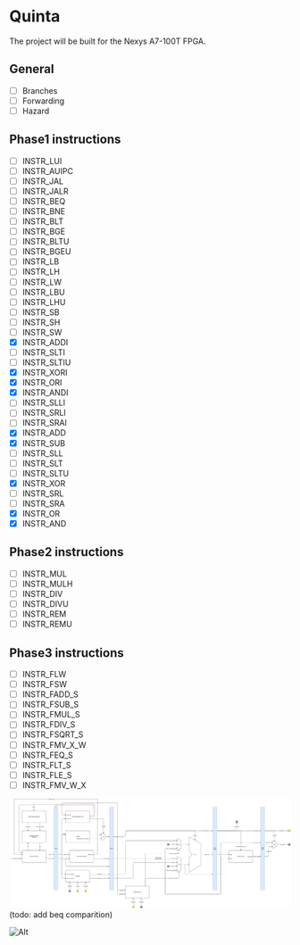 # Quinta

The project will be built for the Nexys A7-100T FPGA.

## General

- [ ] Branches
- [ ] Forwarding
- [ ] Hazard

## Phase1 instructions

- [ ] INSTR_LUI
- [ ] INSTR_AUIPC
- [ ] INSTR_JAL
- [ ] INSTR_JALR
- [ ] INSTR_BEQ
- [ ] INSTR_BNE
- [ ] INSTR_BLT
- [ ] INSTR_BGE
- [ ] INSTR_BLTU
- [ ] INSTR_BGEU
- [ ] INSTR_LB
- [ ] INSTR_LH
- [ ] INSTR_LW
- [ ] INSTR_LBU
- [ ] INSTR_LHU
- [ ] INSTR_SB
- [ ] INSTR_SH
- [ ] INSTR_SW
- [x] INSTR_ADDI
- [ ] INSTR_SLTI
- [ ] INSTR_SLTIU
- [x] INSTR_XORI
- [x] INSTR_ORI
- [x] INSTR_ANDI
- [ ] INSTR_SLLI
- [ ] INSTR_SRLI
- [ ] INSTR_SRAI
- [x] INSTR_ADD
- [x] INSTR_SUB
- [ ] INSTR_SLL
- [ ] INSTR_SLT
- [ ] INSTR_SLTU
- [x] INSTR_XOR
- [ ] INSTR_SRL
- [ ] INSTR_SRA
- [x] INSTR_OR
- [x] INSTR_AND

## Phase2 instructions

- [ ] INSTR_MUL
- [ ] INSTR_MULH
- [ ] INSTR_DIV
- [ ] INSTR_DIVU
- [ ] INSTR_REM
- [ ] INSTR_REMU

## Phase3 instructions

- [ ] INSTR_FLW
- [ ] INSTR_FSW
- [ ] INSTR_FADD_S
- [ ] INSTR_FSUB_S
- [ ] INSTR_FMUL_S
- [ ] INSTR_FDIV_S
- [ ] INSTR_FSQRT_S
- [ ] INSTR_FMV_X_W
- [ ] INSTR_FEQ_S
- [ ] INSTR_FLT_S
- [ ] INSTR_FLE_S
- [ ] INSTR_FMV_W_X

![Block Diagram](/doc/overview_riscV.png)
(todo: add beq comparition)

![Alt](https://repobeats.axiom.co/api/embed/8cecad938df30ff41abc7afbe6f5f0a3571eab39.svg "Repobeats analytics image")
